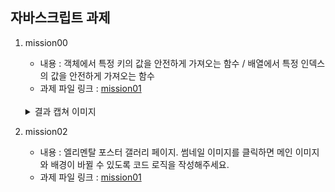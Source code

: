 ## 자바스크립트 과제

1. mission00

   - 내용 : 객체에서 특정 키의 값을 안전하게 가져오는 함수 / 배열에서 특정 인덱스의 값을 안전하게 가져오는 함수
   - 과제 파일 링크 : [mission01](./mission00/mission-0.js)
    </br>
    <details>
    <summary>결과 캡쳐 이미지</summary>
    <div markdown="1">
      <img src="./mission00/assets/mission-0-result.png" alt="첫 번째 과제 결과 캡쳐 이미지">
    </div>
    </details>

2. mission02

   - 내용 : 엘리멘탈 포스터 갤러리 페이지. 썸네일 이미지를 클릭하면 메인 이미지와 배경이 바뀔 수 있도록 코드 로직을 작성해주세요.
   - 과제 파일 링크 : [mission01](./mission02/client/main.js)